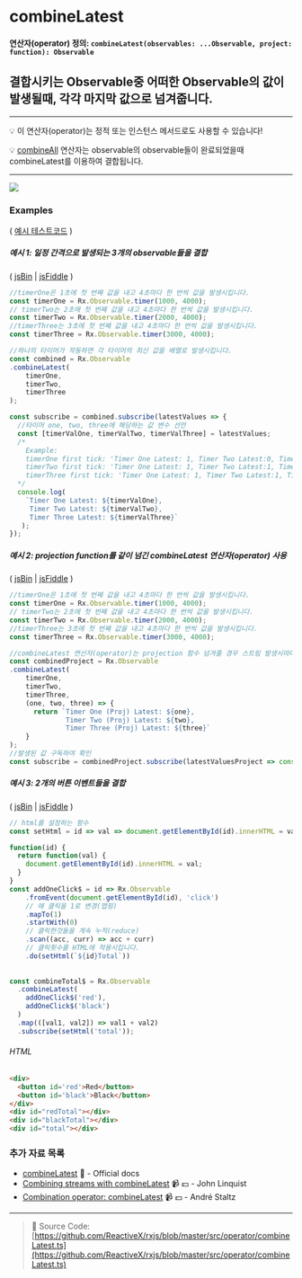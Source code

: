 # combineLatest
#### 연산자(operator) 정의: `combineLatest(observables: ...Observable, project: function): Observable`

## 결합시키는 Observable중 어떠한 Observable의 값이 발생될때, 각각 마지막 값으로 넘겨줍니다.

---
:bulb:  이 연산자(operator)는 정적 또는 인스턴스 메서드로도 사용할 수 있습니다!

:bulb:  [combineAll](combineall.md) 연산자는 observable의 observable들이 완료되었을때 combineLatest를 이용하여 결합됩니다.

---

![](http://reactivex.io/rxjs/img/combineLatest.png)

### Examples

( [예시 테스트코드](https://github.com/btroncone/learn-rxjs/blob/master/operators/specs/combination/combinelatest-spec.ts) )

##### 예시 1: 일정 간격으로 발생되는 3개의 observable들을 결합
( [jsBin](http://jsbin.com/zupiqozaro/1/edit?js,console) | [jsFiddle](https://jsfiddle.net/btroncone/mygy9j86/) )

```js
//timerOne은 1초에 첫 번째 값을 내고 4초마다 한 번씩 값을 발생시킵니다.
const timerOne = Rx.Observable.timer(1000, 4000);
// timerTwo는 2초에 첫 번째 값을 내고 4초마다 한 번씩 값을 발생시킵니다.
const timerTwo = Rx.Observable.timer(2000, 4000);
//timerThree는 3초에 첫 번째 값을 내고 4초마다 한 번씩 값을 발생시킵니다.
const timerThree = Rx.Observable.timer(3000, 4000);

//하나의 타이머가 작동하면 각 타이머의 최신 값을 배열로 발생시킵니다.
const combined = Rx.Observable
.combineLatest(
    timerOne,
    timerTwo,
    timerThree
);

const subscribe = combined.subscribe(latestValues => {
  //타이머 one, two, three에 해당하는 값 변수 선언
  const [timerValOne, timerValTwo, timerValThree] = latestValues;
  /*
  	Example:
    timerOne first tick: 'Timer One Latest: 1, Timer Two Latest:0, Timer Three Latest: 0
    timerTwo first tick: 'Timer One Latest: 1, Timer Two Latest:1, Timer Three Latest: 0
    timerThree first tick: 'Timer One Latest: 1, Timer Two Latest:1, Timer Three Latest: 1
  */
  console.log(
    `Timer One Latest: ${timerValOne}, 
     Timer Two Latest: ${timerValTwo}, 
     Timer Three Latest: ${timerValThree}`
   );
});
```

##### 예시 2: projection function를 같이 넘긴 combineLatest 연산자(operator) 사용  

( [jsBin](http://jsbin.com/codotapula/1/edit?js,console) | [jsFiddle](https://jsfiddle.net/btroncone/uehasmb6/) )

```js
//timerOne은 1초에 첫 번째 값을 내고 4초마다 한 번씩 값을 발생시킵니다.
const timerOne = Rx.Observable.timer(1000, 4000);
// timerTwo는 2초에 첫 번째 값을 내고 4초마다 한 번씩 값을 발생시킵니다.
const timerTwo = Rx.Observable.timer(2000, 4000);
//timerThree는 3초에 첫 번째 값을 내고 4초마다 한 번씩 값을 발생시킵니다.
const timerThree = Rx.Observable.timer(3000, 4000);

//combineLatest 연산자(operator)는 projection 함수 넘겨줄 경우 스트림 발생시마다 projection 함수를 실행하여 값을 발생시킵니다.
const combinedProject = Rx.Observable
.combineLatest(
    timerOne,
    timerTwo,
    timerThree,
    (one, two, three) => {
      return `Timer One (Proj) Latest: ${one}, 
              Timer Two (Proj) Latest: ${two}, 
              Timer Three (Proj) Latest: ${three}`
    }
);
//발생된 값 구독하여 확인
const subscribe = combinedProject.subscribe(latestValuesProject => console.log(latestValuesProject));
```

##### 예시 3: 2개의 버튼 이벤트들을 결합

( [jsBin](http://jsbin.com/hiyetucite/edit?html,js,output) | [jsFiddle](https://jsfiddle.net/btroncone/9rsf6t9v/1/) )

```js
// html를 설정하는 함수
const setHtml = id => val => document.getElementById(id).innerHTML = val;

function(id) {
  return function(val) {
    document.getElementById(id).innerHTML = val;
  }
}
const addOneClick$ = id => Rx.Observable
    .fromEvent(document.getElementById(id), 'click')
    // 매 클릭을 1로 변경(맵핑)
    .mapTo(1)
    .startWith(0)
    // 클릭한것들을 계속 누적(reduce)
    .scan((acc, curr) => acc + curr)
    // 클릭횟수를 HTML에 적용시킵니다.
    .do(setHtml(`${id}Total`))
  
  
const combineTotal$ = Rx.Observable
  .combineLatest(
    addOneClick$('red'),
    addOneClick$('black')
  )
  .map(([val1, val2]) => val1 + val2)
  .subscribe(setHtml('total'));
```
###### HTML
```html
<div>
  <button id='red'>Red</button>
  <button id='black'>Black</button>
</div>
<div id="redTotal"></div>
<div id="blackTotal"></div>
<div id="total"></div>
```

### 추가 자료 목록
* [combineLatest](http://reactivex.io/rxjs/class/es6/Observable.js~Observable.html#instance-method-combineLatest) :newspaper: - Official docs
* [Combining streams with combineLatest](https://egghead.io/lessons/rxjs-combining-streams-with-combinelatest?course=step-by-step-async-javascript-with-rxjs) :video_camera: :dollar: - John Linquist
* [Combination operator: combineLatest](https://egghead.io/lessons/rxjs-combination-operator-combinelatest?course=rxjs-beyond-the-basics-operators-in-depth) :video_camera: :dollar: - André Staltz

---
> :file_folder: Source Code:  [https://github.com/ReactiveX/rxjs/blob/master/src/operator/combineLatest.ts](https://github.com/ReactiveX/rxjs/blob/master/src/operator/combineLatest.ts)
